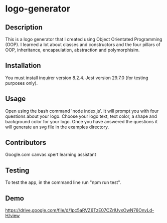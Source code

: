 # logo-generator

## Description
This is a logo generator that I created using Object Orientated Programming (OOP). I learned a lot about classes and constructors and the four pillars of OOP, inheritance, encapsulation, abstraction and polymorphisim. 

## Installation 
You must install inquirer version 8.2.4.
Jest version 29.7.0 (for testing purposes only).

## Usage
Open using the bash command 'node index.js'. It will prompt you with four questions about your logo. Choose your logo text, text color, a shape and background color for your logo. 
Once you have answered the questions it will generate an svg file in the examples directory.

## Contributors
Google.com 
canvas xpert learning assistant

## Testing
To test the app, in the command line run "npm run test".

## Demo
https://drive.google.com/file/d/1pc5aRVZ6TzE07CZrlUvxOwN76OnvLd-H/view
